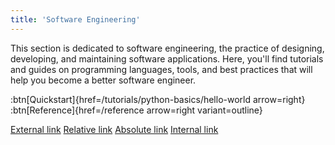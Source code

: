 ```yaml
---
title: 'Software Engineering'
---
```


This section is dedicated to software engineering, the practice of designing, developing, and maintaining software applications. Here, you'll find tutorials and guides on programming languages, tools, and best practices that will help you become a better software engineer.

:btn[Quickstart]{href=/tutorials/python-basics/hello-world arrow=right}
:btn[Reference]{href=/reference arrow=right variant=outline}

[External link](https://www.example.com)
[Relative link](reference)
[Absolute link](/tutorials/python-basics/hello-world)
[Internal link](#section)
